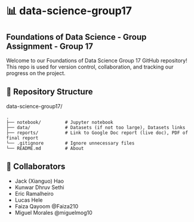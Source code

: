 # 📊 data-science-group17

## Foundations of Data Science - Group Assignment - Group 17
Welcome to our Foundations of Data Science Group 17 GitHub repository! This repo is used for version control, collaboration, and tracking our progress on the project.

## 📁 Repository Structure
data-science-group17/

    .
    ├── notebook/         # Jupyter notebook
    ├── data/             # Datasets (if not too large), Datasets links
    ├── reports/          # Link to Google Doc report (live doc), PDF of final report
    └── .gitignore        # Ignore unnecessary files
    └── README.md         # About

## 👥 Collaborators
- Jack (Xianguo) Hao
- Kunwar Dhruv Sethi
- Eric Ramalheiro
- Lucas Hele
- Faiza Qayoom         @Faiza210
- Miguel Morales       @miguelmog10
